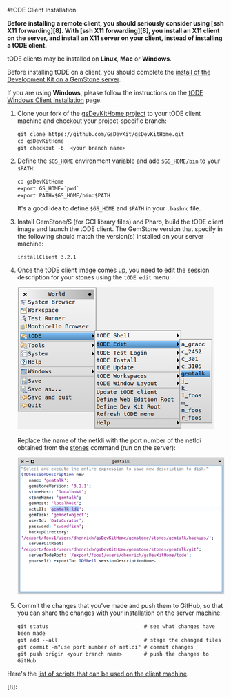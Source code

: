 #tODE Client Installation

**Before installing a remote client, you should seriously consider using [ssh X11 forwarding][8]. 
With **[ssh X11 forwarding][8]**, you install an X11 client on the server, and install an X11 server on your client, instead of installing a tODE client.**

tODE clients may be installed on **Linux**, **Mac** or **Windows**. 

Before installing tODE on a client, you should complete the [install of the Development Kit on a GemStone server][2].

If you are using **Windows**, please follow the instructions on the [tODE Windows Client Installation][1] page.


1. Clone your fork of the [gsDevKitHome project][3] to your tODE client machine and checkout your project-specific branch:

   ```Shell
   git clone https://github.com/GsDevKit/gsDevKitHome.git
   cd gsDevKitHome
   git checkout -b  <your branch name>
   ```

2. Define the `$GS_HOME` environment variable and add `$GS_HOME/bin` to your `$PATH`:

   ```Shell
   cd gsDevKitHome
   export GS_HOME=`pwd`
   export PATH=$GS_HOME/bin:$PATH
   ```

   It's a good idea to define `$GS_HOME` and `$PATH` in your `.bashrc` file.


3. Install GemStone/S (for GCI library files) and Pharo, build the tODE client image and launch the tODE client. The GemStone version that specify in the following should match the version(s) installed on your server machine:

   ```Shell
   installClient 3.2.1
   ```

4. Once the tODE client image comes up, you need to edit the session description for your stones using the `tODE edit` menu:

   ![edit description menu][4]

   Replace the name of the netldi with the port number of the netldi obtained from the [stones][6] command (run on the server):

   ![description workspace][5]

5. Commit the changes that you've made and push them to GitHub, so that you can share the changes with your installation on the server machine:

   ```Shell
   git status                               # see what changes have been made
   git add --all                            # stage the changed files
   git commit -m"use port number of netldi" # commit changes
   git push origin <your branch name>       # push the changes to GitHub
   ```

Here's the [list of scripts that can be used on the client machine][7].

[1]: windowsClientInstallation.md#tode-windows-client-installation
[2]: ../README.md#development-kit-server-installation
[3]: https://github.com/GsDevKit/gsDevKitHome
[4]: images/editDescription.png
[5]: images/descriptionWorkspace.png
[6]: ../bin/stones
[7]: ../bin/README.md#client-scripts
[8]:
